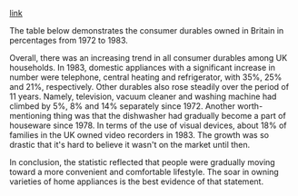 [link](https://www.english-exam.org/IELTS/academic_writing_samples_task_1/183/)

The table below demonstrates the consumer durables owned in Britain in percentages from 1972 to 1983.

Overall, there was an increasing trend in all consumer durables among UK households. In 1983, domestic appliances with a significant increase in number were telephone, central heating and refrigerator, with 35%, 25% and 21%, respectively. Other durables also rose steadily over the period of 11 years. Namely, television, vacuum cleaner and washing machine had climbed by 5%, 8% and 14% separately since 1972. Another worth-mentioning thing was that the dishwasher had gradually become a part of houseware since 1978. In terms of the use of visual devices, about 18% of families in the UK owned video recorders in 1983. The growth was so drastic that it's hard to believe it wasn't on the market until then.

In conclusion, the statistic reflected that people were gradually moving toward a more convenient and comfortable lifestyle. The soar in owning varieties of home appliances is the best evidence of that statement.